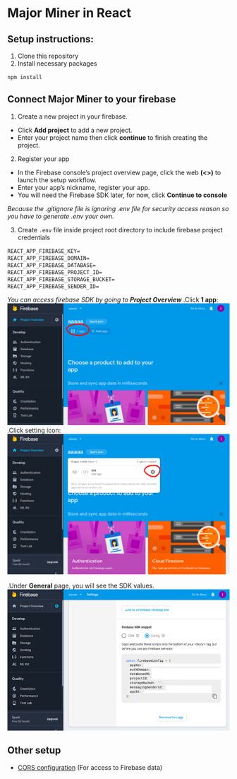 # Major Miner in React

## Setup instructions:
1. Clone this repository
2. Install necessary packages
```bash
npm install
```
## Connect Major Miner to your firebase

1. Create a new project in your firebase.
- Click **Add project** to add a new project.
- Enter your project name then click **continue** to finish creating the project.

2. Register your app
- In the Firebase console’s project overview page, click the web **(<>)** to launch the setup workflow.
- Enter your app’s nickname, register your app.
- You will need the Firebase SDK later, for now, click **Continue to console**

*Because the .gitignore file is ignoring .env file for security access reason so you have to generate .env your own.*

3. Create `.env` file inside project root directory to include firebase project credentials
```
REACT_APP_FIREBASE_KEY=
REACT_APP_FIREBASE_DOMAIN=
REACT_APP_FIREBASE_DATABASE=
REACT_APP_FIREBASE_PROJECT_ID=
REACT_APP_FIREBASE_STORAGE_BUCKET=
REACT_APP_FIREBASE_SENDER_ID=
```
*You can access firebase SDK by going to **Project Overview***
.Click **1 app**:
<img src="images/1app.png" width=“508” height=“278.5” />
.Click setting icon:
<img src="images/settingicon.png" width=“506.5” height=“320” />

.Under **General** page, you will see the SDK values.
<img src="images/SDK.png" width=“502.5” height=“318.5” />

## Other setup
- [CORS configuration](https://firebase.google.com/docs/storage/web/download-files#cors_configuration) (For access to Firebase data)
